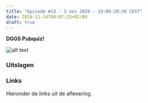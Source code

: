 ```yaml
---
title: "Episode #13 - 3 nov 2020 - 19:00-20:30 CEST"
date: 2020-11-24T09:07:23+02:00
draft: true
---
```


__DGGS Pubquiz!__ 
 
<!-- ### Terugkijken/Watch Back
Kijk de aflevering hier terug via YouTube. Watch the episode back here via YouTube.
{{< youtube rl4-tPbfxOE >}}   
-->

![alt text](/images/episode-0013/pubquiz_aankondiging.jpg)



### Uitslagen


### Links
Hieronder de links uit de aflevering.

